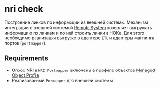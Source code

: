 # nri check

Построение линков по информации из внешней системы. 
Механизм интеграции с внешней системой [Remote System](../../../../user/reference/concepts/remote-system/index.md) позволяет выгружать информацию по линкам и по ней строить линки в НОКе. 
Для этого необходимо реализация выгрузке в адаптере `ETL` и адаптеры маппинга портов (`portmapper`).

## Requirements

* Опрос NRI и `NRI Portmapper` включёны в профиле объектов [Managed Object Profile](../../../../user/reference/concepts/managed-object-profile/index.md#Box(Полный_опрос))
* Реализованный `Pormapper` для внешней системы